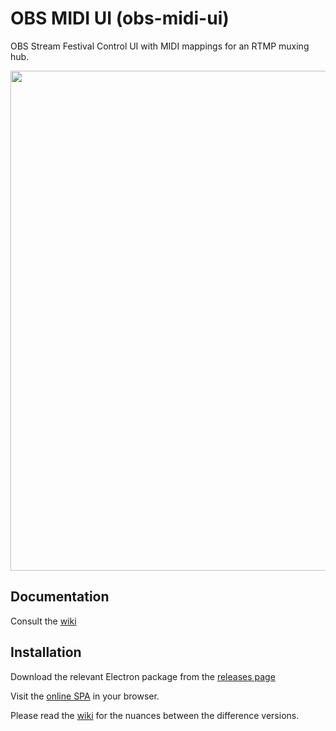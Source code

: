# OBS MIDI UI (obs-midi-ui)

OBS Stream Festival Control UI with MIDI mappings for an RTMP muxing hub.

<img src="https://i.imgur.com/MSn9Dhv.png" width="800">

## Documentation

Consult the [wiki](https://github.com/jmkao/obs-midi-ui/wiki)

## Installation

Download the relevant Electron package from the [releases page](https://github.com/jmkao/obs-midi-ui/releases)

Visit the [online SPA](https://aniclover.com/obs-html-control/) in your browser.

Please read the [wiki](https://github.com/jmkao/obs-midi-ui/wiki) for the nuances between the difference versions.

